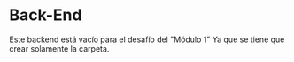 # Back-End
Este backend está vacío para el desafío del "Módulo 1"
Ya que se tiene que crear solamente la carpeta.
